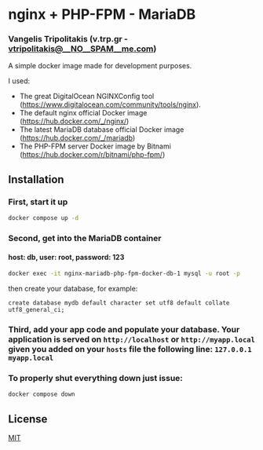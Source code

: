 # nginx + PHP-FPM - MariaDB
### Vangelis Tripolitakis (v.trp.gr - vtripolitakis@__NO__SPAM__me.com)

A simple docker image made for development purposes.

I used:
- The great DigitalOcean NGINXConfig tool (https://www.digitalocean.com/community/tools/nginx).
- The default nginx official Docker image (https://hub.docker.com/_/nginx/)
- The latest MariaDB database official Docker image (https://hub.docker.com/_/mariadb)
- The PHP-FPM server Docker image by Bitnami (https://hub.docker.com/r/bitnami/php-fpm/)


## Installation


### First, start it up
```bash
docker compose up -d
```

### Second, get into the MariaDB container
#### host: db, user: root, password: 123
```bash
docker exec -it nginx-mariadb-php-fpm-docker-db-1 mysql -u root -p 
```
then create your database, for example:

```mysql
create database mydb default character set utf8 default collate utf8_general_ci;
```

### Third, add your app code and populate your database. Your application is served on `http://localhost` or `http://myapp.local` given you added on your `hosts` file the following line: `127.0.0.1 myapp.local`



### To properly shut everything down just issue:
```bash
docker compose down
```

## License
[MIT](https://choosealicense.com/licenses/mit/)